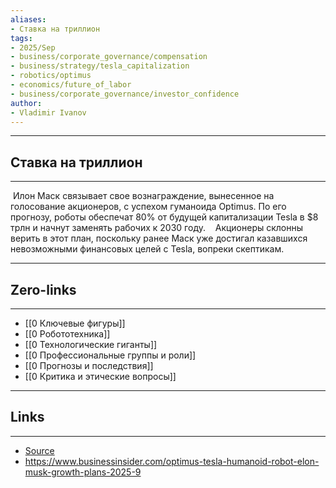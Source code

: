 ```yaml
---
aliases: 
- Ставка на триллион
tags:
- 2025/Sep
- business/corporate_governance/compensation
- business/strategy/tesla_capitalization
- robotics/optimus
- economics/future_of_labor
- business/corporate_governance/investor_confidence
author:
- Vladimir Ivanov
---
```

-----
##  Ставка на триллион 
-----
 Илон Маск связывает свое вознаграждение, вынесенное на голосование акционеров, с успехом гуманоида Optimus. По его прогнозу, роботы обеспечат 80% от будущей капитализации Tesla в $8 трлн и начнут заменять рабочих к 2030 году. 
 
 Акционеры склонны верить в этот план, поскольку ранее Маск уже достигал казавшихся невозможными финансовых целей с Tesla, вопреки скептикам.

---
## Zero-links
---
- [[0 Ключевые фигуры]]
- [[0 Робототехника]]
- [[0 Технологические гиганты]]
- [[0 Профессиональные группы и роли]]
- [[0 Прогнозы и последствия]]
- [[0 Критика и этические вопросы]]

---
## Links
---
- [Source](https://t.me/turboproject/2082)
- https://www.businessinsider.com/optimus-tesla-humanoid-robot-elon-musk-growth-plans-2025-9
